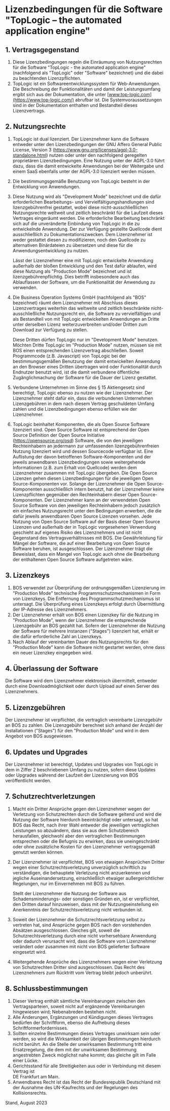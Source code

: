 # Lizenzbedingungen für die Software "TopLogic – the automated application engine"

## 1. Vertragsgegenstand
1.  Diese Lizenzbedingungen regeln die Einräumung von
    Nutzungsrechten für die Software "TopLogic - the automated
    application engine" (nachfolgend als "TopLogic" oder "Software"
    bezeichnet) und die dabei zu beachtenden Lizenzpflichten.
1.  TopLogic ist ein Softwareentwicklungssystem für Web-Anwendungen.
    Die Beschreibung der Funktionalitäten und damit der
    Leistungsumfang ergibt sich aus der Dokumentation, die unter
    [www.top-logic.com](https://www.top-logic.com/) abrufbar ist.
    Die Systemvoraussetzungen sind in der Dokumentation enthalten
    und Bestandteil dieses Lizenzvertrags.

## 2. Nutzungsrechte

1.  TopLogic ist dual lizenziert. Der Lizenznehmer kann die Software
    entweder unter den Lizenzbedingungen der GNU Affero General
    Public License, Version 3
    (<https://www.gnu.org/licenses/agpl-3.0-standalone.html>) nutzen
    oder unter den nachfolgend geregelten proprietären
    Lizenzbedingungen. Eine Nutzung unter der AGPL-3.0 führt dazu,
    dass die damit entwickelte Anwendungen bei der Weitergabe und
    einem SaaS ebenfalls unter der AGPL-3.0 lizenziert werden
    müssen.
2.  Die bestimmungsgemäße Benutzung von TopLogic besteht in der
    Entwicklung von Anwendungen.
3.  Diese Nutzung wird als "Development Mode" bezeichnet und die
    dafür erforderlichen Bearbeitungs- und
    Vervielfältigungshandlungen sind lizenzgebührenfrei gestattet,
    wobei diese nicht-ausschließlichen Nutzungs­rechte weltweit und
    zeitlich beschränkt für die Laufzeit dieses Vertrages
    ein­geräumt werden. Die erforderliche Bearbeitung beschränkt
    sich auf die unveränderte Einbindung von TopLogic in die zu
    entwickelnde Anwendung. Der zur Ver­fügung gestellte Quellcode
    dient ausschließlich zu Dokumentations­zwecken. Dem Lizenznehmer
    ist weder gestattet diesen zu modifizieren, noch den Quellcode
    zu alternativen Binärdateien zu übersetzen und diese für die
    Anwendungsentwicklung zu nutzen.

    Lässt der Lizenznehmer eine mit TopLogic entwickelte Anwendung außerhalb
    der bloßen Entwicklung und den Test dafür ablaufen, wird diese Nutzung
    als "Production Mode" bezeichnet und ist lizenzgebührenpflichtig. Dies
    betrifft insbesondere auch das Ablauflassen der Software, um die
    Funktionalität der Anwendung zu verwenden.

4.  Die Business Operation Systems GmbH (nachfolgend als "BOS"
    bezeichnet) räumt dem Lizenznehmer mit Abschluss dieses
    Lizenzvertrages weiterhin das weltweite und zeitlich beschränkte
    nicht-ausschließliche Nutzungsrecht ein, die Software zu
    vervielfältigen und als Bestandteil von mit TopLogic
    entwickelten Anwendungen an Dritte unter derselben Lizenz
    weiterzuverbreiten und/oder Dritten zum Download zur Verfügung
    zu stellen.

    Diese Dritten dürfen TopLogic nur im "Development Mode" benutzen.
    Möchten Dritte TopLogic im "Production Mode" nutzen, müssen sie mit BOS
    einen entsprechenden Lizenzvertrag abschließen. Soweit Programmcode
    (z.B. Javascript) von TopLogic bei der bestimmungsgemäßen Benutzung der
    damit entwickelten Anwendung an den Browser eines Dritten übertragen
    wird oder Funktionalität durch Endnutzer benutzt wird, ist die damit
    verbundene öffentliche Zugänglichmachung der Software für die Dauer der
    Lizenz gestattet.

5.  Verbundene Unternehmen im Sinne des § 15 Aktiengesetz sind
    berechtigt, TopLogic ebenso zu nutzen wie der Lizenznehmer. Der
    Lizenznehmer steht dafür ein, dass die verbundenen Unternehmen
    Lizenzgebühren in dem nach diesem Vertrag geschuldeten Umfang
    zahlen und die Lizenzbedingungen ebenso erfüllen wie der
    Lizenznehmer.
6.  TopLogic beinhaltet Komponenten, die als Open Source Software
    lizenziert sind. Open Source Software ist entsprechend der Open
    Source Definition der Open Source Initiative
    (<https://opensource.org/osd>) Software, die von den jeweiligen
    Rechteinhabern an jedermann zur umfassenden lizenzgebührenfreien
    Nutzung lizenziert wird und dessen Sourcecode verfügbar ist.
    Eine Auflistung der davon betroffenen Software-Komponenten und
    der jeweils anwendbaren Lizenzbedingungen sowie weitergehende
    Informationen (z.B. zum Erhalt von Quellcode) werden dem
    Lizenznehmer zusammen mit TopLogic übergeben. Die Open Source
    Lizenzen gehen diesen Lizenzbedingungen für die jeweiligen Open
    Source-Komponenten vor. Solange der Lizenznehmer die Open
    Source-Komponenten ausschließlich intern benutzt, hat der
    Lizenznehmer keine Lizenzpflichten gegenüber den Rechteinhabern
    dieser Open Source-Komponenten. Der Lizenznehmer kann an der
    verwendeten Open Source Software von den jeweiligen
    Rechteinhabern jedoch zusätzlich ein einfaches Nutzungsrecht
    unter den Bedingungen erwerben, die die dafür jeweils
    anwendbaren Open Source Lizenzen vorsehen. Jede Nutzung von Open
    Source Software auf der Basis dieser Open Source Lizenzen und
    außerhalb der in TopLogic vorgesehenen Verwendung geschieht auf
    eigenes Risiko des Lizenznehmers und ist nicht Gegenstand des
    Vertragsverhältnisses mit BOS. Die Gewährleistung für Mängel der
    Software, die auf einer Bearbeitung von Open Source Software
    beruhen, ist ausgeschlossen. Der Lizenznehmer trägt die
    Beweislast, dass ein Mangel von TopLogic auch ohne die
    Bearbeitung der enthaltenen Open Source Software aufgetreten
    wäre.

## 3. Lizenzkeys

1.  BOS verwendet zur Überprüfung der ordnungsgemäßen Lizenzierung
    im "Production Mode" technische Programmschutzmechanismen in
    Form von Lizenzkeys. Die Entfernung des
    Programmschutzmechanismus ist untersagt. Die Überprüfung eines
    Lizenzkeys erfolgt durch Übermittlung der IP-Adresse des
    Lizenznehmers.
2.  Der Lizenznehmer erhält von BOS einen Lizenzkey für die Nutzung
    im "Production Mode", wenn der Lizenznehmer die entsprechende
    Lizenzgebühr an BOS gezahlt hat. Sofern der Lizenznehmer die
    Nutzung der Software für mehrere Instanzen ("Stages") lizenziert
    hat, erhält er die dafür erforderliche Zahl an Lizenzkeys.
3.  Nach Ablauf der vereinbarten Dauer des Nutzungsrechts für den
    "Production Mode" kann die Software nicht gestartet werden, ohne
    dass ein neuer Lizenzkey eingegeben wird.

## 4. Überlassung der Software

Die Software wird dem Lizenznehmer elektronisch übermittelt, entweder
durch eine Downloadmöglichkeit oder durch Upload auf einen Server des
Lizenznehmers.

## 5. Lizenzgebühren

Der Lizenznehmer ist verpflichtet, die vertraglich vereinbarte
Lizenzgebühr an BOS zu zahlen. Die Lizenzgebühr berechnet sich anhand
der Anzahl der Installationen ("Stages") für den "Production Mode" und
wird in dem Angebot von BOS ausgewiesen.

## 6. Updates und Upgrades

Der Lizenznehmer ist berechtigt, Updates und Upgrades von TopLogic in
dem in Ziffer 2 beschriebenen Umfang zu nutzen, sofern diese Updates
oder Upgrades während der Laufzeit der Lizenzierung von BOS
veröffentlicht werden.
    
## 7. Schutzrechtverletzungen

1.  Macht ein Dritter Ansprüche gegen den Lizenznehmer wegen der
    Verletzung von Schutzrechten durch die Software geltend und wird
    die Nutzung der Software hierdurch beeinträchtigt oder
    untersagt, so hat BOS das Recht, nach ihrer Wahl entweder die
    jeweiligen vertraglichen Leistungen so abzuändern, dass sie aus
    dem Schutzbereich herausfallen, gleichwohl aber den
    vertraglichen Bestimmungen entsprechen oder die Befugnis zu
    erwirken, dass sie uneingeschränkt oder ohne zusätzliche Kosten
    für den Lizenznehmer vertragsgemäß genutzt werden können.
2.  Der Lizenznehmer ist verpflichtet, BOS von etwaigen Ansprüchen
    Dritter wegen einer Schutzrechtsverletzung unverzüglich
    schriftlich zu verständigen, die behauptete Verletzung nicht
    anzuerkennen und jegliche Auseinandersetzung, einschließlich
    etwaiger außergerichtlicher Regelungen, nur im Einvernehmen mit
    BOS zu führen.

    Stellt der Lizenznehmer die Nutzung der Software aus Schadensminderungs-
    oder sonstigen Gründen ein, ist er verpflichtet, den Dritten darauf
    hinzuweisen, dass mit der Nutzungseinstellung ein Anerkenntnis der
    Schutzrechtsverletzung nicht verbunden ist.

3.  Soweit der Lizenznehmer die Schutzrechtsverletzung selbst zu
    vertreten hat, sind Ansprüche gegen BOS nach den vorstehenden
    Absätzen ausgeschlossen. Gleiches gilt, soweit die
    Schutzrechtsverletzung durch eine nicht vorhersehbare Anwendung
    oder dadurch verursacht wird, dass die Software vom Lizenznehmer
    verändert oder zusammen mit nicht von BOS gelieferter Software
    eingesetzt wird.
4.  Weitergehende Ansprüche des Lizenznehmers wegen einer Verletzung
    von Schutzrechten Dritter sind ausgeschlossen. Das Recht des
    Lizenznehmers zum Rücktritt vom Vertrag bleibt jedoch unberührt.

## 8. Schlussbestimmungen

1.  Dieser Vertrag enthält sämtliche Vereinbarungen zwischen den
    Vertragsparteien, soweit nicht auf ergänzende Vereinbarungen
    hingewiesen wird; Nebenabreden bestehen nicht.
2.  Alle Änderungen, Ergänzungen und Kündigungen dieses Vertrages
    bedürfen der Schriftform, ebenso die Aufhebung dieses
    Schriftformerfordernisses.
3.  Sollten einzelne Bestimmungen dieses Vertrages unwirksam sein
    oder werden, so wird die Wirksamkeit der übrigen Bestimmungen
    hierdurch nicht berührt. An die Stelle der unwirksamen
    Bestimmung tritt eine Ersatzregelung, die dem mit der
    unwirksamen Bestimmung angestrebten Zweck möglichst nahe kommt;
    das gleiche gilt im Falle einer Lücke.
4.  Gerichtsstand für alle Streitigkeiten aus oder in Verbindung mit
    diesem Vertrag ist  
    DE Frankfurt am Main.
5.  Anwendbares Recht ist das Recht der Bundesrepublik Deutschland
    mit der Ausnahme des UN-Kaufrechts und der Regelungen des
    Kollisionsrechts.

Stand, August 2023
